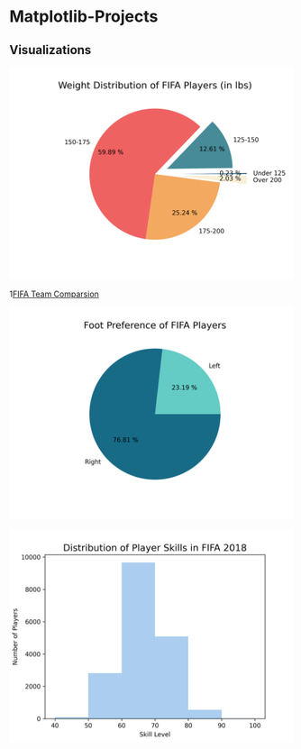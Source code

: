 # Matplotlib-Projects

## Visualizations
![FIFA Weight](https://github.com/Mustafa-Herdan/Matplotlib-Projects/blob/main/Images/FIFA%20Weight%20Graph.png)

1[FIFA Team Comparsion](https://github.com/Mustafa-Herdan/Matplotlib-Projects/blob/main/Images/FIFA%20Team%20Comparison%20Graph.png)

![FIFA Preferred Foot](https://github.com/Mustafa-Herdan/Matplotlib-Projects/blob/main/Images/FIFA%20Preferred%20Foot%20Graph.png)

![FIFA Skill](https://github.com/Mustafa-Herdan/Matplotlib-Projects/blob/main/Images/FIFA%20Skill%20Graph.png)
